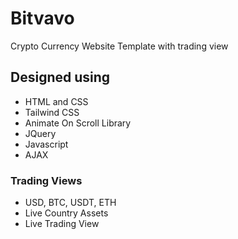 # Bitvavo
Crypto Currency Website Template with trading view 

## Designed using 
  - HTML and CSS
  - Tailwind CSS
  - Animate On Scroll Library 
  - JQuery
  - Javascript
  - AJAX

### Trading Views
  - USD, BTC, USDT, ETH
  - Live Country Assets
  - Live Trading View